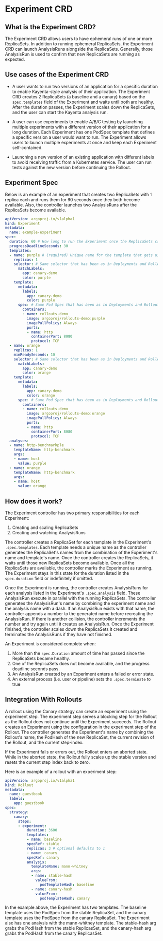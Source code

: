 # Experiment CRD

## What is the Experiment CRD?

The Experiment CRD allows users to have ephemeral runs of one or more ReplicaSets. In addition to running ephemeral ReplicaSets, the Experiment CRD can launch AnalysisRuns alongside the ReplicaSets. Generally, those AnalysisRun is used to confirm that new ReplicaSets are running as expected.

## Use cases of the Experiment CRD

- A user wants to run two versions of an application for a specific duration to enable Kayenta-style analysis of their application. The Experiment CRD creates 2 ReplicaSets (a baseline and a canary) based on the `spec.templates` field of the Experiment and waits until both are healthy. After the duration passes, the Experiment scales down the ReplicaSets, and the user can start the Kayenta analysis run.

- A user can use experiments to enable A/B/C testing by launching multiple experiments with a different version of their application for a long duration. Each Experiment has one PodSpec template that defines a specific version a user would want to run. The Experiment allows users to launch multiple experiments at once and keep each Experiment self-contained.

- Launching a new version of an existing application with different labels to avoid receiving traffic from a Kubernetes service. The user can run tests against the new version before continuing the Rollout.

## Experiment Spec
Below is an example of an experiment that creates two ReplicaSets with 1 replica each and runs them for 60 seconds once they both become available. Also, the controller launches two AnalysisRuns after the ReplicaSets become available. 

```yaml
apiVersion: argoproj.io/v1alpha1
kind: Experiment
metadata:
  name: example-experiment
spec:
  duration: 60 # How long to run the Experiment once the ReplicaSets created from the templates are healthy
  progressDeadlineSeconds: 30
  templates:
  - name: purple # (required) Unique name for the template that gets used as a part of the ReplicaSet name.
    replicas: 1
    selector: # Same selector that has been as in Deployments and Rollouts
      matchLabels:
        app: canary-demo
        color: purple
    template:
      metadata:
        labels:
          app: canary-demo
          color: purple
      spec: # Same Pod Spec that has been as in Deployments and Rollouts
        containers:
        - name: rollouts-demo
          image: argoproj/rollouts-demo:purple
          imagePullPolicy: Always
          ports:
          - name: http
            containerPort: 8080
            protocol: TCP
  - name: orange
    replicas: 1
    minReadySeconds: 10
    selector: # Same selector that has been as in Deployments and Rollouts
      matchLabels:
        app: canary-demo
        color: orange
    template:
      metadata:
        labels:
          app: canary-demo
          color: orange
      spec: # Same Pod Spec that has been as in Deployments and Rollouts
        containers:
        - name: rollouts-demo
          image: argoproj/rollouts-demo:orange
          imagePullPolicy: Always
          ports:
          - name: http
            containerPort: 8080
            protocol: TCP
  analyses:
  - name: http-benchmarkple
    templateName: http-benchmark
    args:
    - name: host
      value: purple
  - name: orange
    templateName: http-benchmark
    args:
    - name: host
      value: orange
```

## How does it work?

The Experiment controller has two primary responsibilities for each Experiment:

1. Creating and scaling ReplicaSets
1. Creating and watching AnalysisRuns

The controller creates a ReplicaSet for each template in the Experiment's `.spec.templates`. Each template needs a unique name as the controller generates the ReplicaSet's names from the combination of the Experiment's name and template's name. Once the controller creates the ReplicaSets, it waits until those new ReplicaSets become available. Once all the ReplicaSets are available, the controller marks the Experiment as running. The Experiment stays in this state for the duration listed in the `spec.duration` field or indefinitely if omitted. 

Once the Experiment is running, the controller creates AnalysisRuns for each analysis listed in the Experiment's `.spec.analysis` field. These AnalysisRun execute in parallel with the running ReplicaSets. The controller generates the AnalysisRun's name by combining the experiment name and the analysis name with a dash. If an AnalysisRun exists with that name, the controller appends a number to the generated name before recreating the AnalysisRun. If there is another collision, the controller increments the number and try again until it creates an AnalysisRun. Once the Experiment finished, the controller scales down the ReplicaSets it created and terminates the AnalysisRuns if they have not finished.

An Experiment is considered complete when:

1. More than the `spec.Duration` amount of time has passed since the ReplicaSets became healthy.
1. One of the ReplicaSets does not become available, and the progress deadline seconds pass.
1. An AnalysisRun created by an Experiment enters a failed or error state.
1. An external process (i.e. user or pipeline) sets the `.spec.terminate` to true




## Integration With Rollouts
A rollout using the Canary strategy can create an experiment using the experiment step. The experiment step serves a blocking step for the Rollout as the Rollout does not continue until the Experiment succeeds. The Rollout creates an Experiment using the configuration in the experiment step of the Rollout. The controller generates the Experiment's name by combining the Rollout's name, the PodHash of the new ReplicaSet, the current revision of the Rollout, and the current step-index.

If the Experiment fails or errors out, the Rollout enters an aborted state. While in the aborted state, the Rollout fully scales up the stable version and resets the current step index back to zero.

Here is an example of a rollout with an experiment step:

```yaml
apiVersion: argoproj.io/v1alpha1
kind: Rollout
metadata:
  name: guestbook
  labels:
    app: guestbook
spec:
  strategy:
    canary: 
      steps:
      - experiment:
          duration: 3600
          templates:
          - name: baseline
          specRef: stable
          replicas: 3 # optional defaults to 1
          - name: canary
          specRef: canary
          analysis:
            templateName: mann-whitney
            args:
            - name: stable-hash
              valueFrom:
                podTemplateHash: baseline
            - name: canary-hash
              valueFrom:
                podTemplateHash: canary
```
In the example above, the Experiment has two templates. The baseline template uses the PodSpec from the stable ReplicaSet, and the canary template uses the PodSpec from the canary ReplicaSet. The Experiment also has one analysis with the mann-whitney template. The stable-hash arg grabs the PodHash from the stable ReplicasSet, and the canary-hash arg grabs the PodHash from the canary ReplicasSet.
